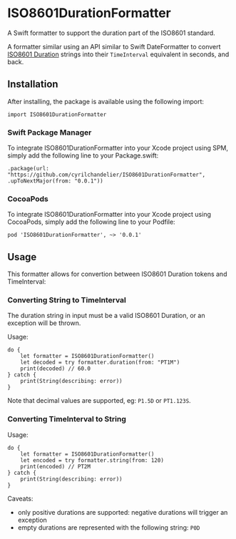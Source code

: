# ISO8601DurationFormatter

A Swift formatter to support the duration part of the ISO8601 standard.

A formatter similar using an API similar to Swift DateFormatter to convert [ISO8601 Duration](https://en.wikipedia.org/wiki/ISO_8601#Durations) strings into their `TimeInterval` equivalent in seconds, and back.

## Installation

After installing, the package is available using the following import:

```
import ISO8601DurationFormatter
```

### Swift Package Manager

To integrate ISO8601DurationFormatter into your Xcode project using SPM, simply add the following line to your Package.swift:

```
.package(url: "https://github.com/cyrilchandelier/ISO8601DurationFormatter", .upToNextMajor(from: "0.0.1"))
```

### CocoaPods

To integrate ISO8601DurationFormatter into your Xcode project using CocoaPods, simply add the following line to your Podfile:

```
pod 'ISO8601DurationFormatter', ~> '0.0.1'
```

## Usage

This formatter allows for convertion between ISO8601 Duration tokens and TimeInterval:

### Converting String to TimeInterval

The duration string in input must be a valid ISO8601 Duration, or an exception will be thrown.

Usage:

```
do {
    let formatter = ISO8601DurationFormatter()
    let decoded = try formatter.duration(from: "PT1M")
    print(decoded) // 60.0
} catch {
    print(String(describing: error))
}
```

Note that decimal values are supported, eg: `P1.5D` or `PT1.123S`.

### Converting TimeInterval to String

Usage:

```
do {
    let formatter = ISO8601DurationFormatter()
    let encoded = try formatter.string(from: 120)
    print(encoded) // PT2M
} catch {
    print(String(describing: error))
}
```

Caveats:

- only positive durations are supported: negative durations will trigger an exception
- empty durations are represented with the following string: `P0D`
